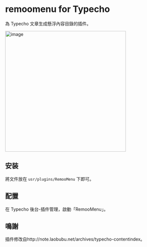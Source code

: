 # remoomenu for Typecho

為 Typecho 文章生成懸浮內容目錄的插件。

<img width="387" alt="image" src="https://user-images.githubusercontent.com/64857501/227782762-2ffc67ba-d4c8-4a9b-8075-b3f46b8cea4b.png">


## 安装

將文件放在 `usr/plugins/RemooMenu` 下即可。

## 配置

在 Typecho 後台-插件管理，啟動「RemooMenu」。

## 鳴謝

插件修改自http://note.laobubu.net/archives/typecho-contentindex。
